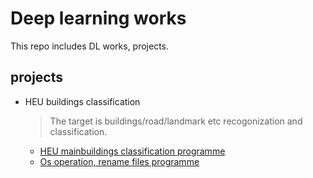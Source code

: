 # Deep learning works

This repo includes DL works, projects. 

## projects

- HEU buildings classification

  > The target is buildings/road/landmark etc recogonization and classification. 

  - [HEU mainbuildings classification programme](https://github.com/MorganWoods/Deep_Learning/blob/master/1_HEUbuilding/1_code/wmhcode.py)
  - [Os operation, rename files programme](https://github.com/MorganWoods/Deep_Learning/blob/master/1_HEUbuilding/preprocessing.py)

